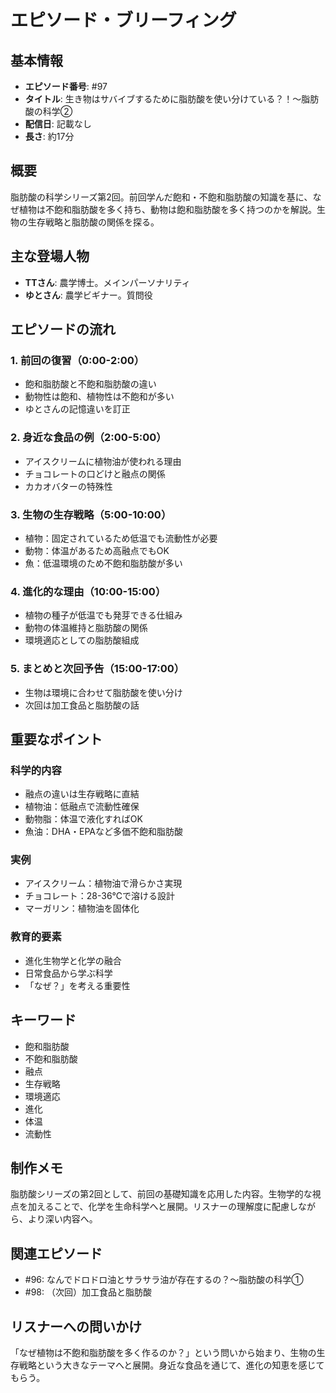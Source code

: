 # エピソード・ブリーフィング

## 基本情報
- **エピソード番号**: #97
- **タイトル**: 生き物はサバイブするために脂肪酸を使い分けている？！〜脂肪酸の科学②
- **配信日**: 記載なし
- **長さ**: 約17分

## 概要
脂肪酸の科学シリーズ第2回。前回学んだ飽和・不飽和脂肪酸の知識を基に、なぜ植物は不飽和脂肪酸を多く持ち、動物は飽和脂肪酸を多く持つのかを解説。生物の生存戦略と脂肪酸の関係を探る。

## 主な登場人物
- **TTさん**: 農学博士。メインパーソナリティ
- **ゆとさん**: 農学ビギナー。質問役

## エピソードの流れ

### 1. 前回の復習（0:00-2:00）
- 飽和脂肪酸と不飽和脂肪酸の違い
- 動物性は飽和、植物性は不飽和が多い
- ゆとさんの記憶違いを訂正

### 2. 身近な食品の例（2:00-5:00）
- アイスクリームに植物油が使われる理由
- チョコレートの口どけと融点の関係
- カカオバターの特殊性

### 3. 生物の生存戦略（5:00-10:00）
- 植物：固定されているため低温でも流動性が必要
- 動物：体温があるため高融点でもOK
- 魚：低温環境のため不飽和脂肪酸が多い

### 4. 進化的な理由（10:00-15:00）
- 植物の種子が低温でも発芽できる仕組み
- 動物の体温維持と脂肪酸の関係
- 環境適応としての脂肪酸組成

### 5. まとめと次回予告（15:00-17:00）
- 生物は環境に合わせて脂肪酸を使い分け
- 次回は加工食品と脂肪酸の話

## 重要なポイント

### 科学的内容
- 融点の違いは生存戦略に直結
- 植物油：低融点で流動性確保
- 動物脂：体温で液化すればOK
- 魚油：DHA・EPAなど多価不飽和脂肪酸

### 実例
- アイスクリーム：植物油で滑らかさ実現
- チョコレート：28-36℃で溶ける設計
- マーガリン：植物油を固体化

### 教育的要素
- 進化生物学と化学の融合
- 日常食品から学ぶ科学
- 「なぜ？」を考える重要性

## キーワード
- 飽和脂肪酸
- 不飽和脂肪酸
- 融点
- 生存戦略
- 環境適応
- 進化
- 体温
- 流動性

## 制作メモ
脂肪酸シリーズの第2回として、前回の基礎知識を応用した内容。生物学的な視点を加えることで、化学を生命科学へと展開。リスナーの理解度に配慮しながら、より深い内容へ。

## 関連エピソード
- #96: なんでドロドロ油とサラサラ油が存在するの？〜脂肪酸の科学①
- #98: （次回）加工食品と脂肪酸

## リスナーへの問いかけ
「なぜ植物は不飽和脂肪酸を多く作るのか？」という問いから始まり、生物の生存戦略という大きなテーマへと展開。身近な食品を通じて、進化の知恵を感じてもらう。
